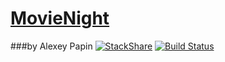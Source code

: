 # [MovieNight](https://teamtreehouse.com/projects/movie-night-for-ios)
###by Alexey Papin  [![StackShare](https://img.shields.io/badge/tech-stack-0690fa.svg?style=flat)](https://stackshare.io/zzheads/zzheads-at-gmail-com) [![Build Status](https://travis-ci.org/Jintin/Swimat.svg?branch=master)](https://travis-ci.org/Jintin/Swimat)
